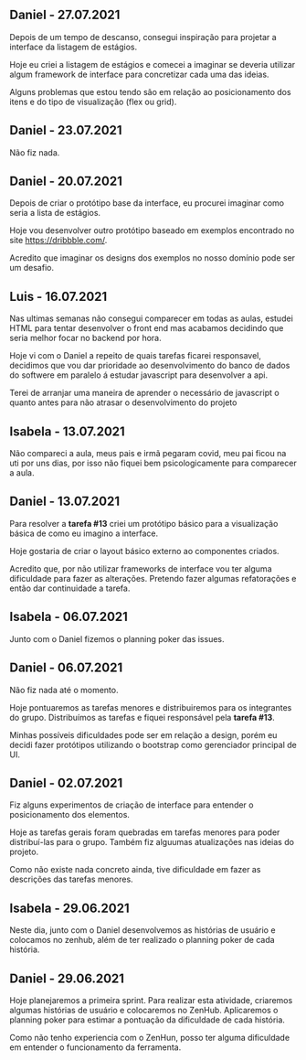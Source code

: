 
## Daniel - 27.07.2021

Depois de um tempo de descanso, consegui inspiração para projetar a interface da listagem de estágios.

Hoje eu criei a listagem de estágios e comecei a imaginar se deveria utilizar algum framework de interface para concretizar cada uma das ideias.

Alguns problemas que estou tendo são em relação ao posicionamento dos itens e do tipo de visualização (flex ou grid).

## Daniel - 23.07.2021

Não fiz nada.

## Daniel - 20.07.2021

Depois de criar o protótipo base da interface, eu procurei imaginar como seria a lista de estágios.

Hoje vou desenvolver outro protótipo baseado em exemplos encontrado no site https://dribbble.com/.

Acredito que imaginar os designs dos exemplos no nosso domínio pode ser um desafio.

## Luis - 16.07.2021
Nas ultimas semanas não consegui comparecer em todas as aulas, estudei HTML para tentar desenvolver o front end  mas acabamos decidindo que seria melhor focar no backend por hora.

Hoje vi com o Daniel a repeito de quais tarefas ficarei responsavel, decidimos que vou dar prioridade ao desenvolvimento do banco de dados do softwere em paralelo á estudar javascript para desenvolver a api.

Terei de arranjar uma maneira de aprender o necessário de javascript o quanto antes para não atrasar o desenvolvimento do projeto


## Isabela - 13.07.2021
Não compareci a aula, meus pais e irmã pegaram covid, meu pai ficou na uti por uns dias, por isso não fiquei bem psicologicamente para comparecer a aula.

## Daniel - 13.07.2021

Para resolver a **tarefa #13** criei um protótipo básico para a visualização básica de como eu imagino a interface.

Hoje gostaria de criar o layout básico externo ao componentes criados.

Acredito que, por não utilizar frameworks de interface vou ter alguma dificuldade para fazer as alterações.
Pretendo fazer algumas refatorações e então dar continuidade a tarefa.

## Isabela - 06.07.2021
Junto com o Daniel fizemos o planning poker das issues.

## Daniel - 06.07.2021

Não fiz nada até o momento.

Hoje pontuaremos as tarefas menores e distribuiremos para os integrantes do grupo.
Distribuímos as tarefas e fiquei responsável pela **tarefa #13**.

Minhas possíveis dificuldades pode ser em relação a design, porém eu decidi fazer protótipos utilizando o bootstrap como gerenciador principal de UI.

## Daniel - 02.07.2021

Fiz alguns experimentos de criação de interface para entender o posicionamento dos elementos.

Hoje as tarefas gerais foram quebradas em tarefas menores para poder distribuí-las para o grupo.
Também fiz alguumas atualizações nas ideias do projeto.

Como não existe nada concreto ainda, tive dificuldade em fazer as descrições das tarefas menores.

## Isabela - 29.06.2021
Neste dia, junto com o Daniel desenvolvemos as histórias de usuário e colocamos no zenhub, além de ter realizado o planning poker de cada história.

## Daniel - 29.06.2021

Hoje planejaremos a primeira sprint.
Para realizar esta atividade, criaremos algumas histórias de usuário e colocaremos no ZenHub.
Aplicaremos o planning poker para estimar a pontuação da dificuldade de cada história.

Como não tenho experiencia com o ZenHun, posso ter alguma dificuldade em entender o funcionamento da ferramenta.
